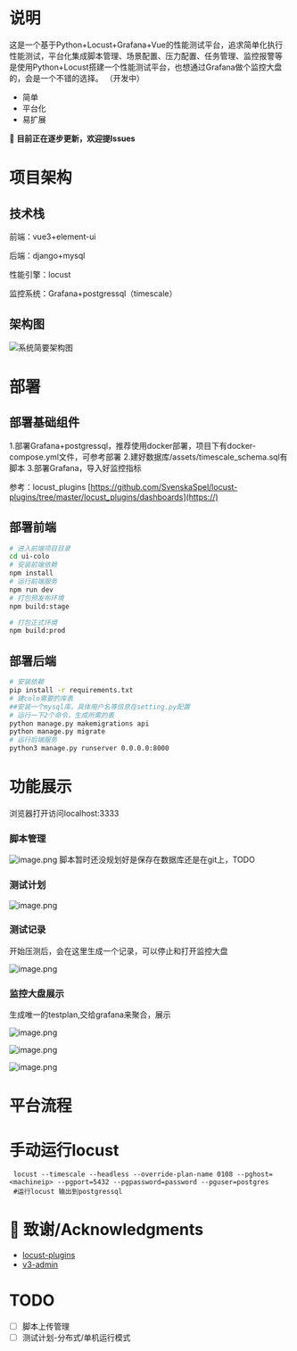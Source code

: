 # 说明

这是一个基于Python+Locust+Grafana+Vue的性能测试平台，追求简单化执行性能测试，平台化集成脚本管理、场景配置、压力配置、任务管理、监控报警等
是使用Python+Locust搭建一个性能测试平台，也想通过Grafana做个监控大盘的，会是一个不错的选择。
（开发中）

* 简单
* 平台化
* 易扩展

🎉️ **目前正在逐步更新，欢迎提Issues**

# 项目架构

## 技术栈

前端：vue3+element-ui

后端：django+mysql

性能引擎：locust

监控系统：Grafana+postgressql（timescale）

## 架构图

![系统简要架构图](assets/system_framework.png)

# 部署

## 部署基础组件

1.部署Grafana+postgressql，推荐使用docker部署，项目下有docker-compose.yml文件，可参考部署
2.建好数据库/assets/timescale_schema.sql有脚本
3.部署Grafana，导入好监控指标

参考：locust_plugins [https://github.com/SvenskaSpel/locust-plugins/tree/master/locust_plugins/dashboards](https://)

## 部署前端

```bash
# 进入前端项目目录
cd ui-colo
# 安装前端依赖
npm install
# 运行前端服务
npm run dev
# 打包预发布环境
npm build:stage

# 打包正式环境
npm build:prod

```

## 部署后端

```bash
# 安装依赖
pip install -r requirements.txt
# 建colo需要的库表
##安装一个mysql库，具体用户名等信息在setting.py配置
# 运行一下2个命令，生成所需的表
python manage.py makemigrations api
python manage.py migrate
# 运行后端服务
python3 manage.py runserver 0.0.0.0:8000

```

# 功能展示

浏览器打开访问localhost:3333

### 脚本管理

![image.png](assets/image_script.png)
脚本暂时还没规划好是保存在数据库还是在git上，TODO

### 测试计划

![image.png](assets/image_plan.png)

### 测试记录

开始压测后，会在这里生成一个记录，可以停止和打开监控大盘

![image.png](assets/image_record.png)

### 监控大盘展示

生成唯一的testplan,交给grafana来聚合，展示

![image.png](assets/image_monitor1.png)

![image.png](assets/image_monitor2.png)

![image.png](assets/image_monitor3.png)

# 平台流程

# 手动运行locust

```shell
 locust --timescale --headless --override-plan-name 0108 --pghost=<machineip> --pgport=5432 --pgpassword=password --pguser=postgres
 #运行locust 输出到postgressql
```

# 🙏 致谢/Acknowledgments

* [locust-plugins](https://github.com/SvenskaSpel/locust-plugins)
* [v3-admin](https://github.com/un-pany/v3-admin-vite/)

# TODO

* [ ]  脚本上传管理
* [ ]  测试计划-分布式/单机运行模式
